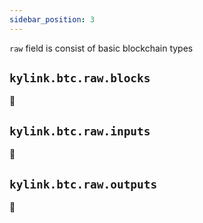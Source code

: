 ```yaml
---
sidebar_position: 3
---
```


`raw` field is consist of basic blockchain types

## `kylink.btc.raw.blocks`

🚧

## `kylink.btc.raw.inputs`

🚧

## `kylink.btc.raw.outputs`

🚧
